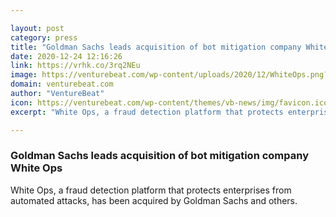 ```yaml
---

layout: post
category: press
title: "Goldman Sachs leads acquisition of bot mitigation company White Ops"
date: 2020-12-24 12:16:26
link: https://vrhk.co/3rq2NEu
image: https://venturebeat.com/wp-content/uploads/2020/12/WhiteOps.png?w=1200&strip=all
domain: venturebeat.com
author: "VentureBeat"
icon: https://venturebeat.com/wp-content/themes/vb-news/img/favicon.ico
excerpt: "White Ops, a fraud detection platform that protects enterprises from automated attacks, has been acquired by Goldman Sachs and others."

---
```


### Goldman Sachs leads acquisition of bot mitigation company White Ops

White Ops, a fraud detection platform that protects enterprises from automated attacks, has been acquired by Goldman Sachs and others.